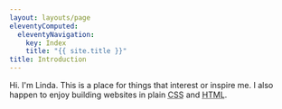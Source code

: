 ```yaml
---
layout: layouts/page
eleventyComputed:
  eleventyNavigation:
    key: Index
    title: "{{ site.title }}"
title: Introduction
---
```

Hi. I'm Linda. This is a place for things that interest or inspire me. I also happen to enjoy building websites in plain <abbr title="Cascading Style Sheets">CSS</abbr> and <abbr title="HyperText Markup Language">HTML</abbr>.